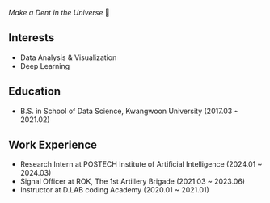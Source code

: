 *Make a Dent in the Universe* 🌠

Interests
---
- Data Analysis & Visualization
- Deep Learning

Education
---
- B.S. in School of Data Science, Kwangwoon University (2017.03 ~ 2021.02)

Work Experience
---
- Research Intern at POSTECH Institute of Artificial Intelligence (2024.01 ~ 2024.03)
- Signal Officer at ROK, The 1st Artillery Brigade (2021.03 ~ 2023.06)
- Instructor at D.LAB coding Academy (2020.01 ~ 2021.01)

<br>

<!--
**exousiak/exousiak** is a ✨ _special_ ✨ repository because its `README.md` (this file) appears on your GitHub profile.

Here are some ideas to get you started:

- 🔭 I’m currently working on ...
- 🌱 I’m currently learning ...
- 👯 I’m looking to collaborate on ...
- 🤔 I’m looking for help with ...
- 💬 Ask me about ...
- 📫 How to reach me: ...
- 😄 Pronouns: ...
- ⚡ Fun fact: ...
-->
